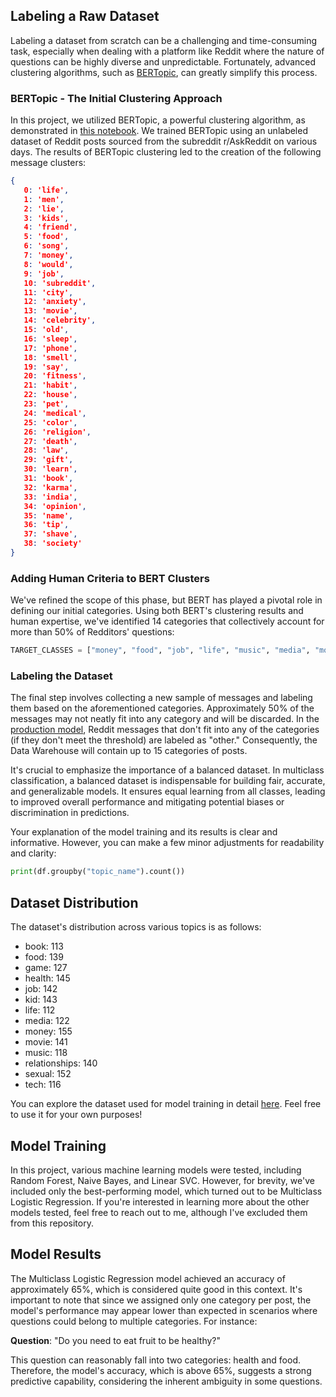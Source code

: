 ## Labeling a Raw Dataset

Labeling a dataset from scratch can be a challenging and time-consuming task, especially when dealing with a platform like Reddit where the nature of questions can be highly diverse and unpredictable. Fortunately, advanced clustering algorithms, such as [BERTopic](https://spacy.io/universe/project/bertopic), can greatly simplify this process.

### BERTopic - The Initial Clustering Approach

In this project, we utilized BERTopic, a powerful clustering algorithm, as demonstrated in [this notebook](category-clustering-BERTopic.ipynb). We trained BERTopic using an unlabeled dataset of Reddit posts sourced from the subreddit r/AskReddit on various days. The results of BERTopic clustering led to the creation of the following message clusters:

```json
{
   0: 'life',
   1: 'men',
   2: 'lie',
   3: 'kids',
   4: 'friend',
   5: 'food',
   6: 'song',
   7: 'money',
   8: 'would',
   9: 'job',
   10: 'subreddit',
   11: 'city',
   12: 'anxiety',
   13: 'movie',
   14: 'celebrity',
   15: 'old',
   16: 'sleep',
   17: 'phone',
   18: 'smell',
   19: 'say',
   20: 'fitness',
   21: 'habit',
   22: 'house',
   23: 'pet',
   24: 'medical',
   25: 'color',
   26: 'religion',
   27: 'death',
   28: 'law',
   29: 'gift',
   30: 'learn',
   31: 'book',
   32: 'karma',
   33: 'india',
   34: 'opinion',
   35: 'name',
   36: 'tip',
   37: 'shave',
   38: 'society'
}
```
### Adding Human Criteria to BERT Clusters
We've refined the scope of this phase, but BERT has played a pivotal role in defining our initial categories. Using both BERT's clustering results and human expertise, we've identified 14 categories that collectively account for more than 50% of Redditors' questions:

```python
TARGET_CLASSES = ["money", "food", "job", "life", "music", "media", "movie", "sexual", "health", "kid", "game", "book", "tech", "relationships"]
```

### Labeling the Dataset

The final step involves collecting a new sample of messages and labeling them based on the aforementioned categories. Approximately 50% of the messages may not neatly fit into any category and will be discarded. In the [production model](/AWS/EC2/production-pipeline.py), Reddit messages that don't fit into any of the categories (if they don't meet the threshold) are labeled as "other." Consequently, the Data Warehouse will contain up to 15 categories of posts.

It's crucial to emphasize the importance of a balanced dataset. In multiclass classification, a balanced dataset is indispensable for building fair, accurate, and generalizable models. It ensures equal learning from all classes, leading to improved overall performance and mitigating potential biases or discrimination in predictions.

Your explanation of the model training and its results is clear and informative. However, you can make a few minor adjustments for readability and clarity:

```python
print(df.groupby("topic_name").count())
```

## Dataset Distribution

The dataset's distribution across various topics is as follows:

- book: 113
- food: 139
- game: 127
- health: 145
- job: 142
- kid: 143
- life: 112
- media: 122
- money: 155
- movie: 141
- music: 118
- relationships: 140
- sexual: 152
- tech: 116

You can explore the dataset used for model training in detail [here](/AWS/EC2/NLP-model/training/labeled-training-dataset.csv). Feel free to use it for your own purposes!

## Model Training

In this project, various machine learning models were tested, including Random Forest, Naive Bayes, and Linear SVC. However, for brevity, we've included only the best-performing model, which turned out to be Multiclass Logistic Regression. If you're interested in learning more about the other models tested, feel free to reach out to me, although I've excluded them from this repository.

## Model Results

The Multiclass Logistic Regression model achieved an accuracy of approximately 65%, which is considered quite good in this context. It's important to note that since we assigned only one category per post, the model's performance may appear lower than expected in scenarios where questions could belong to multiple categories. For instance:

**Question**: "Do you need to eat fruit to be healthy?"

This question can reasonably fall into two categories: health and food. Therefore, the model's accuracy, which is above 65%, suggests a strong predictive capability, considering the inherent ambiguity in some questions.